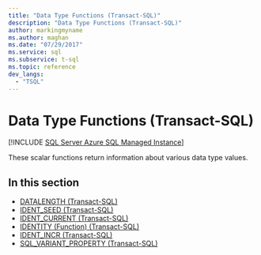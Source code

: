 ```yaml
---
title: "Data Type Functions (Transact-SQL)"
description: "Data Type Functions (Transact-SQL)"
author: markingmyname
ms.author: maghan
ms.date: "07/29/2017"
ms.service: sql
ms.subservice: t-sql
ms.topic: reference
dev_langs:
  - "TSQL"
---
```

# Data Type Functions (Transact-SQL)
[!INCLUDE [SQL Server Azure SQL Managed Instance](../../includes/applies-to-version/sql-asdbmi.md)]

These scalar functions return information about various data type values.
  
## In this section
  
- [DATALENGTH &#40;Transact-SQL&#41;](../../t-sql/functions/datalength-transact-sql.md)
- [IDENT_SEED &#40;Transact-SQL&#41;](../../t-sql/functions/ident-seed-transact-sql.md)
- [IDENT_CURRENT &#40;Transact-SQL&#41;](../../t-sql/functions/ident-current-transact-sql.md)
- [IDENTITY &#40;Function&#41; &#40;Transact-SQL&#41;](../../t-sql/functions/identity-function-transact-sql.md)  
- [IDENT_INCR &#40;Transact-SQL&#41;](../../t-sql/functions/ident-incr-transact-sql.md)
- [SQL_VARIANT_PROPERTY &#40;Transact-SQL&#41;](../../t-sql/functions/sql-variant-property-transact-sql.md)

